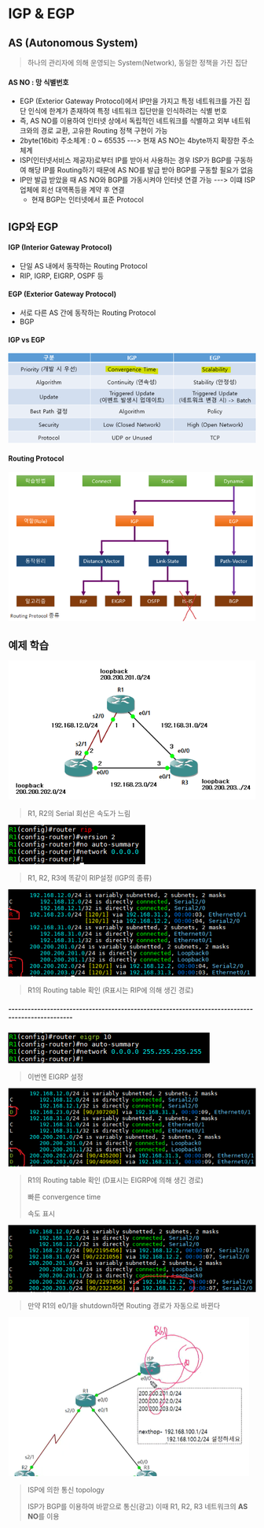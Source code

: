 IGP & EGP
===

AS (Autonomous System)
---
> 하나의 관리자에 의해 운영되는 System(Network), 동일한 정책을 가진 집단

#### AS NO : 망 식별번호

- EGP (Exterior Gateway Protocol)에서 IP만을 가지고 특정 네트워크를 가진 집단 인식에 한계가 존재하여 특정 네트워크 집단만을 인식하려는 식별 번호
- 즉, AS NO를 이용하여 인터넷 상에서 독립적인 네트워크를 식별하고 외부 네트워크와의 경로 교환, 고유한 Routing 정책 구현이 가능
- 2byte(16bit) 주소체계 : 0 ~ 65535 --->  현재 AS NO는 4byte까지 확장한 주소체계
- ISP(인터넷서비스 제공자)로부터 IP를 받아서 사용하는 경우 ISP가 BGP를 구동하여 해당 IP를 Routing하기 때문에 AS NO를 발급 받아 BGP를 구동할 필요가 없음
- IP만 발급 받았을 때 AS NO와 BGP를 가동시켜야 인터넷 연결 가능 ---> 이떄 ISP 업체에 회선 대역폭등을 계약 후 연결
  - 현재 BGP는 인터넷에서 표준 Protocol


IGP와 EGP
---

#### IGP (Interior Gateway Protocol)
- 단일 AS 내에서 동작하는 Routing Protocol
- RIP, IGRP, EIGRP, OSPF 등

#### EGP (Exterior Gateway Protocol)
- 서로 다른 AS 간에 동작하는 Routing Protocol
- BGP

#### IGP vs EGP

![](images/2023-06-21-19-41-17.png)

#### Routing Protocol

![](images/2023-06-21-19-42-08.png)


예제 학습
---

![](images/2023-06-21-19-42-37.png)   
> R1, R2의 Serial 회선은 속도가 느림

![](images/2023-06-21-19-42-52.png)   
> R1, R2, R3에 똑같이 RIP설정 (IGP의 종류)

![](images/2023-06-21-19-43-36.png)   
> R1의 Routing table 확인 (R표시는 RIP에 의해 생긴 경로)

##### ------------------------------------------------------------------------------------------------

![](images/2023-06-21-19-44-32.png)   
> 이번엔 EIGRP 설정

![](images/2023-06-21-19-45-05.png)   
> R1의 Routing table 확인 (D표시는 EIGRP에 의해 생긴 경로)
>
> 빠른 convergence time
> 
> 속도 표시


![](images/2023-06-21-19-45-50.png)   
> 만약 R1의 e0/1을 shutdown하면 Routing 경로가 자동으로 바뀐다

![](images/2023-06-21-19-47-19.png)   
> ISP에 의한 통신 topology
>
> ISP가 BGP를 이용하여 바깥으로 통신(광고)
> 이때 R1, R2, R3 네트워크의 **AS NO**를 이용


